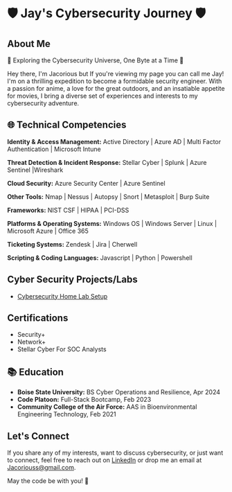 
# 🛡️ Jay's Cybersecurity Journey 🛡️

## About Me

🔭 Exploring the Cybersecurity Universe, One Byte at a Time 🌌

Hey there, I'm Jacorious but If you're viewing my page you can call me Jay! I'm on a thrilling expedition to become a formidable security engineer. With a passion for anime, a love for the great outdoors, and an insatiable appetite for movies, I bring a diverse set of experiences and interests to my cybersecurity adventure.

## 🌐 Technical Competencies

**Identity & Access Management:** Active Directory | Azure AD | Multi Factor Authentication | Microsoft Intune

**Threat Detection & Incident Response:** Stellar Cyber | Splunk | Azure Sentinel |Wireshark

**Cloud Security:** Azure Security Center | Azure Sentinel 

**Other Tools:** Nmap | Nessus | Autopsy | Snort | Metasploit | Burp Suite

**Frameworks:** NIST CSF | HIPAA | PCI-DSS

**Platforms & Operating Systems:** Windows OS | Windows Server | Linux | Microsoft Azure | Office 365

**Ticketing Systems:** Zendesk | Jira | Cherwell

**Scripting & Coding Languages:** Javascript | Python | Powershell


## Cyber Security Projects/Labs

- [Cybersecurity Home Lab Setup](https://jayb133.github.io/Cybersecurity-Home-lab-setup/)
  
## Certifications

- Security+ 
- Network+ 
- Stellar Cyber For SOC Analysts 

## 📚 Education

- **Boise State University:** BS Cyber Operations and Resilience, Apr 2024
- **Code Platoon:** Full-Stack Bootcamp, Feb 2023
- **Community College of the Air Force:** AAS in Bioenvironmental Engineering Technology, Feb 2021

## Let's Connect

If you share any of my interests, want to discuss cybersecurity, or just want to connect, feel free to reach out on [LinkedIn](https://www.linkedin.com/in/jacorious-smith-752a50249/) or drop me an email at Jacoriouss@gmail.com.

May the code be with you! 🚀
